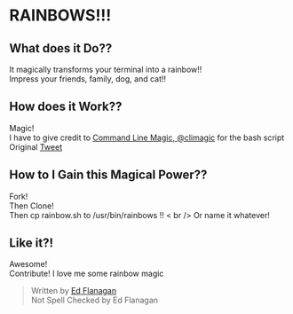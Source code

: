 RAINBOWS!!!
===========

## What does it Do?? ##
It magically transforms your terminal into a rainbow!! <br />
Impress your friends, family, dog, and cat!!

## How does it Work?? ##
Magic! <br />
I have to give credit to [Command Line Magic, @climagic](https://twitter.com/climagic) for the bash script <br />
Original [Tweet](https://twitter.com/climagic/statuses/368397042768293888)

## How to I Gain this Magical Power?? ##
Fork! <br />
Then Clone! <br />
Then cp rainbow.sh to /usr/bin/rainbows !! < br />
Or name it whatever!

## Like it?! ##
Awesome! <br />
Contribute! I love me some rainbow magic

> Written by [Ed Flanagan](http://www.linkedin.com/in/edflanagan0)<br />
> Not Spell Checked by Ed Flanagan
